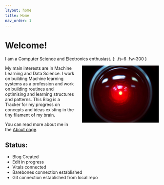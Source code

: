 ```yaml
---
layout: home
title: Home
nav_order: 1
---
```


# Welcome!

I am a Computer Science and Electronics enthusiast.
{: .fs-6 .fw-300 }

<img src="/assets/img/picture.jpg" align="right" alt="Profile picture" class="inline" style="width:50%;padding-left:5%;">

My main interests are in Machine Learning and Data Science.
I work on building Machine learning systems as a profession and work on building routines and optimising and learning structures and patterns. This Blog is a Tracker for my progress on concepts and ideas existing in the tiny filament of my brain.

You can read more about me in the [About page](/_pages/about.md).


## Status:

- Blog Created
- Edit in progress
- Vitals connected
- Barebones connection established
- Git connection established from local repo
